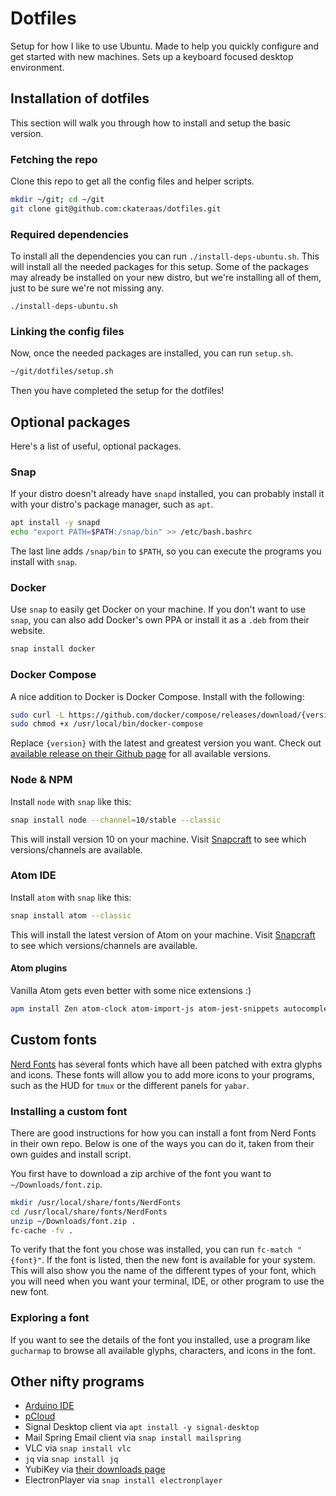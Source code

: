 # Dotfiles

Setup for how I like to use Ubuntu. Made to help you quickly configure and get started with new machines.
Sets up a keyboard focused desktop environment.

## Installation of dotfiles

This section will walk you through how to install and setup the basic version.

### Fetching the repo

Clone this repo to get all the config files and helper scripts.

```bash
mkdir ~/git; cd ~/git
git clone git@github.com:ckateraas/dotfiles.git
```

### Required dependencies

To install all the dependencies you can run `./install-deps-ubuntu.sh`. This will install all the
needed packages for this setup.
Some of the packages may already be installed on your new distro, but we're
installing all of them, just to be sure we're not missing any.

```
./install-deps-ubuntu.sh
```

### Linking the config files

Now, once the needed packages are installed, you can run `setup.sh`.

```bash
~/git/dotfiles/setup.sh
```

Then you have completed the setup for the dotfiles!

## Optional packages

Here's a list of useful, optional packages.

### Snap

If your distro doesn't already have `snapd` installed, you can probably install it with your distro's package manager,
such as `apt`.

```bash
apt install -y snapd
echo "export PATH=$PATH:/snap/bin" >> /etc/bash.bashrc
```

The last line adds `/snap/bin` to `$PATH`, so you can execute the programs you install with `snap`.

### Docker

Use `snap` to easily get Docker on your machine. If you don't want to use
`snap`, you can also add Docker's own PPA or install it as a  `.deb` from their website.

```bash
snap install docker
```

### Docker Compose

A nice addition to Docker is Docker Compose. Install with the following:

```bash
sudo curl -L https://github.com/docker/compose/releases/download/{version}/docker-compose-$(uname -s)-$(uname -m) -o /usr/local/bin/docker-compose
sudo chmod +x /usr/local/bin/docker-compose
```

Replace `{version}` with the latest and greatest version you want. Check out [available release on their Github page](https://github.com/docker/compose/releases/) for all available versions.

### Node & NPM

Install `node` with `snap` like this:

```bash
snap install node --channel=10/stable --classic
```

This will install version 10 on your machine.
Visit [Snapcraft](http://snapcraft.io/node) to see which versions/channels are available.

### Atom IDE

Install `atom` with `snap` like this:

```bash
snap install atom --classic
```

This will install the latest version of Atom on your machine.
Visit [Snapcraft](http://snapcraft.io/atom) to see which versions/channels are
available.

#### Atom plugins

Vanilla Atom gets even better with some nice extensions :)

```bash
apm install Zen atom-clock atom-import-js atom-jest-snippets autocomplete-modules busy-signal dracula-syntax file-icons git-blame git-time-machine intentions linter linter-ui-default multi-cursor nord-atom-syntax nord-atom-ui pigments prettier-atom react zentabs
```

## Custom fonts

[Nerd Fonts](https://github.com/ryanoasis/nerd-fonts/releases) has several fonts which have all
been patched with extra glyphs and icons. These fonts will allow you to add more icons to your
programs, such as the HUD for `tmux` or the different panels for `yabar`.

### Installing a custom font

There are good instructions for how you can install a font from Nerd Fonts in their own repo.
Below is one of the ways you can do it, taken from their own guides and install script.

You first have to download a zip archive of the font you want to `~/Downloads/font.zip`.

```bash
mkdir /usr/local/share/fonts/NerdFonts
cd /usr/local/share/fonts/NerdFonts
unzip ~/Downloads/font.zip .
fc-cache -fv .
```

To verify that the font you chose was installed, you can run `fc-match "{font}"`. If the font is
listed, then the new font is available for your system. This will also show you the name of the
different types of your font, which you will need when you want your terminal, IDE, or other
program to use the new font.

### Exploring a font

If you want to see the details of the font you installed, use a program like
`gucharmap` to browse all available glyphs, characters, and icons in the font.

## Other nifty programs

- [Arduino IDE](https://www.arduino.cc/en/guide/linux)
- [pCloud](https://blog.pcloud.com/pcloud-drive-for-linux/)
- Signal Desktop client via `apt install -y signal-desktop`
- Mail Spring Email client via `snap install mailspring`
- VLC via `snap install vlc`
- `jq` via `snap install jq`
- YubiKey via [their downloads page](https://www.yubico.com/products/services-software/download/)
- ElectronPlayer via `snap install electronplayer`

